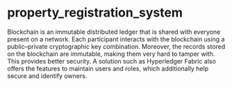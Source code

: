 # property_registration_system
Blockchain is an immutable distributed ledger that is shared with everyone present on a network. Each participant interacts with the blockchain using a public–private cryptographic key combination. Moreover, the records stored on the blockchain are immutable, making them very hard to tamper with. This provides better security. A solution such as Hyperledger Fabric also offers the features to maintain users and roles, which additionally help secure and identify owners. 
